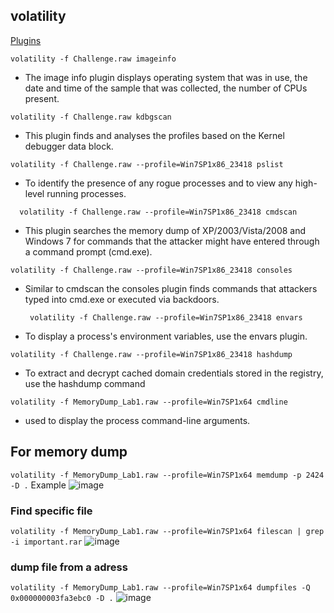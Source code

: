 ## volatility

[Plugins](https://github.com/volatilityfoundation/volatility/wiki/Command-Reference)

``` volatility -f Challenge.raw imageinfo ```  
- The image info plugin displays operating system that was in use, the date and time of the sample that was collected, the number of CPUs present.
  
``` volatility -f Challenge.raw kdbgscan ```
- This plugin finds and analyses the profiles based on the Kernel debugger data block.

``` volatility -f Challenge.raw --profile=Win7SP1x86_23418 pslist ```
- To identify the presence of any rogue processes and to view any high-level running processes.

```  volatility -f Challenge.raw --profile=Win7SP1x86_23418 cmdscan```
- This plugin searches the memory dump of XP/2003/Vista/2008 and Windows 7 for commands that the attacker might have entered through a command prompt (cmd.exe).

```volatility -f Challenge.raw --profile=Win7SP1x86_23418 consoles```
- Similar to cmdscan the consoles plugin finds commands that attackers typed into cmd.exe or executed via backdoors.

  ``` volatility -f Challenge.raw --profile=Win7SP1x86_23418 envars```
- To display a process's environment variables, use the envars plugin.

```volatility -f Challenge.raw --profile=Win7SP1x86_23418 hashdump```
- To extract and decrypt cached domain credentials stored in the registry, use the hashdump command

```volatility -f MemoryDump_Lab1.raw --profile=Win7SP1x64 cmdline```
-  used to display the process command-line arguments.
## For memory dump
```volatility -f MemoryDump_Lab1.raw --profile=Win7SP1x64 memdump -p 2424 -D .```
Example ![image](https://github.com/fahimalshihab/CTF/assets/97816146/ba664d2a-5ee3-4228-92e3-87955de7e701)

### Find specific file
```volatility -f MemoryDump_Lab1.raw --profile=Win7SP1x64 filescan | grep -i important.rar```
![image](https://github.com/fahimalshihab/CTF/assets/97816146/5ded368c-35d0-4e5e-99c0-42236b575787)
### dump file from a adress
```volatility -f MemoryDump_Lab1.raw --profile=Win7SP1x64 dumpfiles -Q 0x000000003fa3ebc0 -D .```
![image](https://github.com/fahimalshihab/CTF/assets/97816146/e13a405e-8828-473f-994b-b383e2a876f8)

